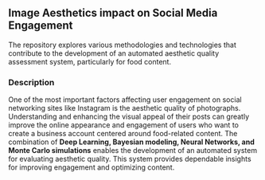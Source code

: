 ## Image Aesthetics impact on Social Media Engagement
The repository explores various methodologies and technologies that contribute to the development of an automated aesthetic quality assessment system, particularly for food content.
### Description
One of the most important factors affecting user engagement on social networking sites like Instagram is the aesthetic quality of photographs. Understanding and enhancing the visual appeal of their posts can greatly improve the online appearance and engagement of users who want to create a business account centered around food-related content. The combination of **Deep Learning, Bayesian modeling, Neural Networks, and Monte Carlo simulations** enables the development of an automated system for evaluating aesthetic quality. This system provides dependable insights for improving engagement and optimizing content.
### 
